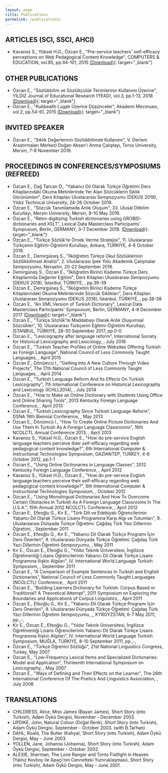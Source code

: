 ```yaml
---
layout: page
title: Publications
permalink: /publications/
---
```


## ARTICLES (SCI, SSCI, AHCI)
- Kavanoz S., Yüksel H.G., Özcan E., "Pre-service teachers' self-efficacy perceptions on Web Pedagogical Content Knowledge", COMPUTERS & EDUCATION, vol.85, pp.94-101, 2015 [(Download)](https://doi.org/10.1016/j.compedu.2015.02.005){: target="_blank"}

## OTHER PUBLICATIONS
- Özcan E., "Sözlükbilim ve Sözlükçülük Terimlerinin Kullanımı Üzerine", YILDIZ Journal of Educational Research (YEAD), vol.3, pp.1-13, 2018 [(Download)](http://eds.yildiz.edu.tr/AjaxTool/GetArticleByPublishedArticleId?PublishedArticleId=2752){: target="_blank"}
- Özcan E., "Kubbealltı Lugatı Üzerine Düşünceler", Akademi Mecmuası, vol.2, pp.54-61, 2015 [(Download)](http://www.kubbealti.org.tr/akademi-mecmuasi/2015/nisan-2015.pdf){: target="_blank"}

## INVITED SPEAKER
- Özcan E., "Sıklık Değerlerinin Sözlükbilimde Kullanımı", V. Derlem Araştırmaları Merkezi Doğan Aksan'ı Anma Çalıştayı, Toros University, Mersin, 7-8 November 2019.

## PROCEEDINGS IN CONFERENCES/SYMPOSIUMS (REFREED)
- Özcan E., Dağ Tarcan Ö., "Yabancı Dil Olarak Türkçe Öğretimi Ders Kitaplarındaki Okuma Metinlerinde Yer Alan Sözcüklerin Sıklık Görünümleri", Ders Kitapları Uluslararası Sempozyumu (DEKUS 2019), Yıldız Technical University, 24-26 October 2019.
- Özcan E., "Sözcük Tanımlamada Anlık Oluşum", 33. Ulusal Dilbilim Kurultayı, Mersin University, Mersin, 9-10 May 2019.
- Özcan E., "Retro-digitizing Turkish dictionaries using GROBID-dictionaries and XSLT", Lexical Data Masterclass Participants' Symposium, Berlin, GERMANY, 3-7 December 2018. [(Download)](https://hal.archives-ouvertes.fr/hal-01969337){: target="_blank"}
- Özcan E., "Türkçe Sözlük’te Örnek Verme Stratejisi", 11. Uluslararası Türkçenin Eğitimi-Öğretimi Kurultayı, Ankara, TÜRKIYE, 4-6 October 2018.
- Özcan E., Demirgüneş S., "İlköğretim Türkçe Okul Sözlüklerinin Sözlükbilimsel Analizi", 2. Uluslararası İpek Yolu Akademik Çalışmalar Sempozyumu, Nevşehir, 20-22 September 2018.
- Demirgüneş S., Özcan E., "İlköğretim Birinci Kademe Türkçe Ders Kitaplarında Değerler Eğitimi", Ders Kitapları Uluslararası Sempozyumu (DEKUS 2018), İstanbul, TÜRKIYE, , pp.39-39
- Özcan E., Demirgüneş S., "İlköğretim Birinci Kademe Türkçe Kitaplarındaki Okuma Metinlerinde Sözcük Sıklıkları", Ders Kitapları Uluslararası Sempozyumu (DEKUS 2018), İstanbul, TÜRKIYE, , pp.38-38
- Özcan E., "An XML Version of Turkish Dictionary", Lexical Data Masterclass Participants' Symposium, Berlin, GERMANY, 4-8 December 2017 [(Download)](https://hal.archives-ouvertes.fr/hal-01727591){: target="_blank"}
- Özcan E., "Türkçe Sözlük'te Maddebaşı Olarak Anlık Oluşumsal Sözcükler", 10. Uluslararası Türkçenin Eğitimi-Öğretimi Kurultayı, İSTANBUL, TÜRKIYE, 28-30 September 2017, pp.0-0
- Özcan E., "Lexicography after language reform", International Society for Historical Lexicography and Lexicology, , July 2016
- Özcan E., "Turkish Teacher Profiles of Online Websites Offering Turkish as Foreign Language", National Council of Less Commonly Taught Languages, , April 2015
- Özcan E., Dönümcü I., "Getting Into A New Culture Through Video Projects", The 17th National Council of Less Commonly Taught Languages, , April 2014
- Özcan E., "Turkish Language Reform And Its Effects On Turkish Lexicography", 7th International Conference on Historical Lexicography and Lexicology (ICHLL2014), , July 2014
- Özcan E., "How to Make an Online Dictionary with Students Using Office and Online Sharing Tools", 2013 Kentucky Foreign Language Conference, , April 2013
- Özcan E., "Turkish Lexicography Since Turkish Language Reform", DSNA 19th Biennial Conference, , May 2013
- Özcan E., Dönümcü I., "How To Create Online Picture Dictionaries And Use Them In Turkish As A Foreign Language Classrooms", 16th NCOLCTL Annual Conference 2013, , April 2013
- Kavanoz S., Yüksel H.G., Özcan E., "How do pre-service English language teachers perceive their self-efficacy regarding web pedagogical content knowledge?", 6th International Computer & Instructional Technologies Symposium, GAZİANTEP, TURKEY, 4-6 October 2012, pp.1-1
- Özcan E., "Using Online Dictionaries in Language Classes", 2012 Kentucky Foreign Language Conference, , April 2012
- Kavanoz S., Yüksel H.G., Özcan E., "How do pre-service English language teachers perceive their self-efficacy regarding web pedagogical content knowledge?", 6th International Computer & Instructional Technologies Symposium, , October 2012
- Özcan E., "Using Monolingual Dictionaries And How To Overcome Certain Obstacles In Turkish As A Foreign Language Classrooms In The U.S.A.", 15th Annual 2012 NCOLCTL Conference, , April 2012
- Özcan E., Efeoğlu G., Kır E., "Türk Dili ve Edebiyatı Öğrencilerinin Yabancı Dil Olarak Türkçe Lisans Programına Karşı Algı ve Tutumları", 9. Uluslaraarası Dünyada Türkçe Öğretimi: Çağdaş Türk Yazı Dillerinin Öğretimi, , September 2011
- Özcan E., Efeoğlu G., Kır E., "Yabancı Dil Olarak Türkçe Programı İçin Ders Önerileri", 9. Uluslararası Dünyada Türkçe Öğretimi: Çağdaş Türk Yazı Dillerinin Öğretimi Sempozyumu, , May 2011
- Kır E., Özcan E., Efeoğlu G., "Yıldız Teknik Üniversitesi, İngilizce Öğretmenliği Lisans Öğrencilerinin Yabancı Dil Olarak Türkçe Lisans Programına İlişkin Algıları", IV. International World Language Turkish Symposium, , September 2011
- Özcan E., "A Comparison of Example Sentences In Turkish and English Dictionaries", National Council of Less Commonly Taught Languages (NCOLCTL) Conference, , April 2011
- Özcan E., "Building Learners Dictionary for Turkish: Corpus Based or Traditional? A Theoretical Attempt", 2011 Symposium on Exploring the Boundaries and Applications of Corpus Linguistics, , April 2011
- Özcan E., Efeoğlu G., Kir E., "Yabancı Dil Olarak Türkçe Programı İçin Ders Önerileri", 9. Uluslararası Dünyada Türkçe Öğretimi: Çağdaş Türk Yazı Dillerinin Öğretimi Sempozyumu, ,, KYRGYZSTAN, 6-7 May 2011, pp.,-,
- Kir E., Özcan E., Efeoğlu G., "Yıldız Teknik Üniversitesi, İngilizce Öğretmenliği Lisans Öğrencilerinin Yabancı Dil Olarak Türkçe Lisans Programına İlişkin Algıları", IV. International World Language Turkish Symposium, MUĞLA, TÜRKIYE, 8-10 September 2011, pp.,-,
- Özcan E., "Türkçe Öğrenici Sözlüğü", 21st National Linguistics Congress, Turkey, May 2007
- Özcan E., "Low-Frequency Lexical Items and Specialized Dictionaries: Model and Application", Thirteenth International Symposium on Lexicography, , May 2007
- Özcan E., "Ways of Defining and Their Effects on the Learner", The 26th International Conference Of The Poetics And Linguistics Association, , July 2006

## TRANSLATIONS
- CHILDRESS, Alice, Miss James (Bayan James), Short Story (into Turkish), Adam Öykü Dergisi, November - December 2003.
- UPDIKE, John, Natural Colour (Doğal Renk), Short Story (into Turkish), Adam Öykü Dergisi, September - October 2003. (with B.Tarhan)
- DAHL, Roald, The Butler (Kahya), Short Story (into Turkish), Adam Öykü Dergisi, May - June 2003.
- YOLLEN, Jane, Johanna (Johanna), Short Story (into Turkish), Adam Öykü Dergisi, September - October 2002.
- ALEXIE, Sherman, The Lone Ranger and Tonto Fistfight in Heaven (Yalnız Kovboy ile Apaçi'nin Cennetteki Yumruklaşması), Short Story (into Turkish), Adam Öykü Dergisi, May - June 2001.
